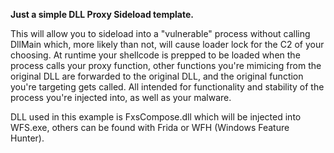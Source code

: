 **Just a simple DLL Proxy Sideload template.**

This will allow you to sideload into a "vulnerable" process without calling DllMain which, more likely than not, will cause loader lock for the C2 of your choosing. At runtime your shellcode is prepped to be loaded when the process calls your proxy function, other functions you're mimicing from the original DLL are forwarded to the original DLL, and the original function you're targeting gets called. All intended for functionality and stability of the process you're injected into, as well as your malware.

DLL used in this example is FxsCompose.dll which will be injected into WFS.exe, others can be found with Frida or WFH (Windows Feature Hunter).